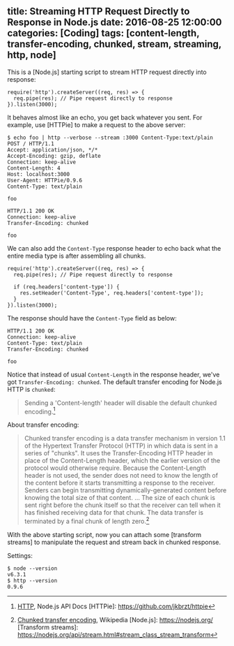title: Streaming HTTP Request Directly to Response in Node.js
date: 2016-08-25 12:00:00
categories: [Coding]
tags: [content-length, transfer-encoding, chunked, stream, streaming, http, node]
---

This is a [Node.js] starting script to stream HTTP request directly into response:

```
require('http').createServer((req, res) => {
  req.pipe(res); // Pipe request directly to response
}).listen(3000);
```

It behaves almost like an echo, you get back whatever you sent. For example, use [HTTPie] to make a request to the above server:

```
$ echo foo | http --verbose --stream :3000 Content-Type:text/plain
POST / HTTP/1.1
Accept: application/json, */*
Accept-Encoding: gzip, deflate
Connection: keep-alive
Content-Length: 4
Host: localhost:3000
User-Agent: HTTPie/0.9.6
Content-Type: text/plain

foo

HTTP/1.1 200 OK
Connection: keep-alive
Transfer-Encoding: chunked

foo
```

We can also add the `Content-Type` response header to echo back what the entire media type is after assembling all chunks.

```
require('http').createServer((req, res) => {
  req.pipe(res); // Pipe request directly to response

  if (req.headers['content-type']) {
    res.setHeader('Content-Type', req.headers['content-type']);
  }
}).listen(3000);
```

The response should have the `Content-Type` field as below:

```
HTTP/1.1 200 OK
Connection: keep-alive
Content-Type: text/plain
Transfer-Encoding: chunked

foo
```

Notice that instead of usual `Content-Length` in the response header, we've got `Transfer-Encoding: chunked`. The default transfer encoding for Node.js HTTP is `chunked`:

> Sending a 'Content-length' header will disable the default chunked encoding.[^1]

About transfer encoding:

> Chunked transfer encoding is a data transfer mechanism in version 1.1 of the Hypertext Transfer Protocol (HTTP) in which data is sent in a series of "chunks". It uses the Transfer-Encoding HTTP header in place of the Content-Length header, which the earlier version of the protocol would otherwise require. Because the Content-Length header is not used, the sender does not need to know the length of the content before it starts transmitting a response to the receiver. Senders can begin transmitting dynamically-generated content before knowing the total size of that content. ... The size of each chunk is sent right before the chunk itself so that the receiver can tell when it has finished receiving data for that chunk. The data transfer is terminated by a final chunk of length zero.[^2]

With the above starting script, now you can attach some [transform streams] to manipulate the request and stream back in chunked response.

Settings:

```
$ node --version
v6.3.1
$ http --version
0.9.6
```


[^1]: [HTTP](https://nodejs.org/api/http.html), Node.js API Docs
[HTTPie]: https://github.com/jkbrzt/httpie
[^2]: [Chunked transfer encoding](https://en.wikipedia.org/wiki/Chunked_transfer_encoding), Wikipedia
[Node.js]: https://nodejs.org/
[Transform streams]: https://nodejs.org/api/stream.html#stream_class_stream_transform
